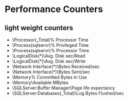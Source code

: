 # Performance Counters

## light weight counters

- \Processor(_Total)\% Processor Time
- \Process(sqlservr)\% Privileged Time
- \Process(sqlservr)\% Processor Time
- \LogicalDisk(*)\Avg. Disk sec/Read
- \LogicalDisk(*)\Avg. Disk sec/Write
- \Network Interface(*)\Bytes Received/sec
- \Network Interface(*)\Bytes Sent/sec
- \Memory\% Committed Bytes In Use
- \Memory\Available MBytes
- \SQLServer:Buffer Manager\Page life expectancy
- \SQLServer:Databases(_Total)\Log Bytes Flushed/sec
